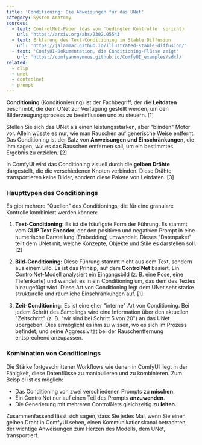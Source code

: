 ```yaml
---
title: 'Conditioning: Die Anweisungen für das UNet'
category: System Anatomy
sources:
  - text: ControlNet-Paper (das von 'bedingter Kontrolle' spricht)
    url: 'https://arxiv.org/abs/2302.05543'
  - text: Erklärung des Text-Conditioning in Stable Diffusion
    url: 'https://jalammar.github.io/illustrated-stable-diffusion/'
  - text: 'ComfyUI-Dokumentation, die Conditioning-Flüsse zeigt'
    url: 'https://comfyanonymous.github.io/ComfyUI_examples/sdxl/'
related:
  - clip
  - unet
  - controlnet
  - prompt
---
```


**Conditioning** (Konditionierung) ist der Fachbegriff, der die **Leitdaten** beschreibt, die dem UNet zur Verfügung gestellt werden, um den Bilderzeugungsprozess zu beeinflussen und zu steuern. [1]

Stellen Sie sich das UNet als einen leistungsstarken, aber "blinden" Motor vor. Allein wüsste es nur, wie man Rauschen auf generische Weise entfernt. Das Conditioning ist der Satz von **Anweisungen und Einschränkungen**, die ihm sagen, *wie* es das Rauschen entfernen soll, um ein bestimmtes Ergebnis zu erzielen. [2]

In ComfyUI wird das Conditioning visuell durch die **gelben Drähte** dargestellt, die die verschiedenen Knoten verbinden. Diese Drähte transportieren keine Bilder, sondern diese Pakete von Leitdaten. [3]

### Haupttypen des Conditionings

Es gibt mehrere "Quellen" des Conditionings, die für eine granulare Kontrolle kombiniert werden können:

1.  **Text-Conditioning:**
    Es ist die häufigste Form der Führung. Es stammt vom **CLIP Text Encoder**, der den positiven und negativen Prompt in eine numerische Darstellung (Embedding) umwandelt. Dieses "Datenpaket" teilt dem UNet mit, welche Konzepte, Objekte und Stile es darstellen soll. [2]

2.  **Bild-Conditioning:**
    Diese Führung stammt nicht aus dem Text, sondern aus einem Bild. Es ist das Prinzip, auf dem **ControlNet** basiert. Ein ControlNet-Modell analysiert ein Eingangsbild (z. B. eine Pose, eine Tiefenkarte) und wandelt es in ein Conditioning um, das dem des Textes hinzugefügt wird. Diese Art von Conditioning legt dem UNet sehr starke strukturelle und räumliche Einschränkungen auf. [1]

3.  **Zeit-Conditioning:**
    Es ist eine eher "interne" Art von Conditioning. Bei jedem Schritt des Samplings wird eine Information über den aktuellen "Zeitschritt" (z. B. "wir sind bei Schritt 5 von 20") an das UNet übergeben. Dies ermöglicht es ihm zu wissen, wo es sich im Prozess befindet, und seine Aggressivität bei der Rauschentfernung entsprechend anzupassen.

### Kombination von Conditionings

Die Stärke fortgeschrittener Workflows wie denen in ComfyUI liegt in der Fähigkeit, diese Datenflüsse zu manipulieren und zu kombinieren. Zum Beispiel ist es möglich:
- Das Conditioning von zwei verschiedenen Prompts zu **mischen**.
- Ein ControlNet nur auf einen Teil des Prompts **anzuwenden**.
- Die Generierung mit mehreren ControlNets gleichzeitig zu **leiten**.

Zusammenfassend lässt sich sagen, dass Sie jedes Mal, wenn Sie einen gelben Draht in ComfyUI sehen, einen Kommunikationskanal betrachten, der wichtige Anweisungen zum Herzen des Modells, dem UNet, transportiert.
